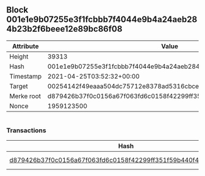 ## Block 001e1e9b07255e3f1fcbbb7f4044e9b4a24aeb284b23b2f6beee12e89bc86f08

Attribute | Value
--- | ---
Height | 39313
Hash | 001e1e9b07255e3f1fcbbb7f4044e9b4a24aeb284b23b2f6beee12e89bc86f08
Timestamp | 2021-04-25T03:52:32+00:00
Target | 00254142f49eaaa504dc75712e8378ad5316cbcead634704b3734b6271167cc4
Merke root | d879426b37f0c0156a67f063fd6c0158f42299ff351f59b440f4a8e3a71555fa
Nonce | 1959123500

```

```

### Transactions

Hash | Amount
--- | ---
[d879426b37f0c0156a67f063fd6c0158f42299ff351f59b440f4a8e3a71555fa](d879426b37f0c0156a67f063fd6c0158f42299ff351f59b440f4a8e3a71555fa.md) | 10.00000000 SKEPTI 
